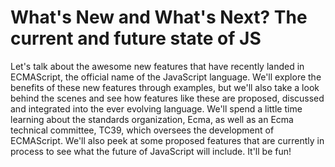 # What's New and What's Next? The current and future state of JS

Let's talk about the awesome new features that have recently landed in ECMAScript, the official name of the JavaScript language. We'll explore the benefits of these new features through examples, but we'll also take a look behind the scenes and see how features like these are proposed, discussed and integrated into the ever evolving language. We'll spend a little time learning about the standards organization, Ecma, as well as an Ecma technical committee, TC39, which oversees the development of ECMAScript. We'll also peek at some proposed features that are currently in process to see what the future of JavaScript will include. It'll be fun!

